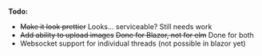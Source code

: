 **Todo:**

* ~~Make it look prettier~~ Looks... serviceable? Still needs work
* ~~Add ability to upload images~~ ~~Done for Blazor, not for elm~~ Done for both
* Websocket support for individual threads (not possible in blazor yet)

